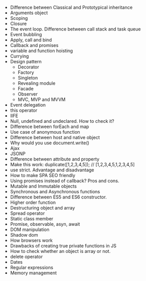 * Difference between Classical and Prototypical inheritance
* Arguments object
* Scoping 
* Closure
* The event loop. Difference between call stack and task queue
* Event bubbling
* Apply, call and bind
* Callback and promises
* variable and function hoisting
* Currying
* Design pattern
    * Decorator
    * Factory
    * Singleton
    * Revealing module
    * Facade
    * Observer
    * MVC, MVP and MVVM
* Event delegation
* this operator
* IIFE
* Null, undefined and undeclared. How to check it?
* Difference between forEach and map
* Use case of anonymous function
* Difference between host and native object
* Why would you use document.write()
* Ajax
* JSONP
* Difference between attribute and property
* Make this work: duplicate([1,2,3,4,5]); // [1,2,3,4,5,1,2,3,4,5]
* use strict. Advantage and disadvantage
* How to make SPA SEO friendly
* Using promises instead of callback? Pros and cons.
* Mutable and Immutable objects
* Synchronous and Asynchronous functions
* Difference between ES5 and ES6 constructor.
* Higher order function
* Destructuring object and array
* Spread operator
* Static class member
* Promise, observable, asyn, await
* DOM manipulation
* Shadow dom
* How browsers work
* Drawbacks of creating true private functions in JS
* How to check whether an object is array or not.
* delete operator
* Dates
* Regular expressions
* Memory management
